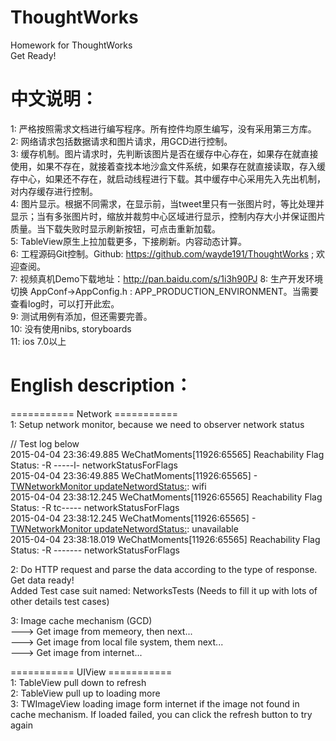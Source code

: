 # ThoughtWorks   
Homework for ThoughtWorks   
Get Ready!

# 中文说明：

1: 严格按照需求文档进行编写程序。所有控件均原生编写，没有采用第三方库。   
2: 网络请求包括数据请求和图片请求，用GCD进行控制。   
3: 缓存机制。图片请求时，先判断该图片是否在缓存中心存在，如果存在就直接使用，如果不存在，就接着查找本地沙盒文件系统，如果存在就直接读取，存入缓存中心，如果还不存在，就启动线程进行下载。其中缓存中心采用先入先出机制，对内存缓存进行控制。   
4: 图片显示。根据不同需求，在显示前，当tweet里只有一张图片时，等比处理并显示；当有多张图片时，缩放并裁剪中心区域进行显示，控制内存大小并保证图片质量。当下载失败时显示刷新按钮，可点击重新加载。   
5: TableView原生上拉加载更多，下接刷新。内容动态计算。   
6: 工程源码Git控制。Github: https://github.com/wayde191/ThoughtWorks ; 欢迎查阅。   
7: 视频真机Demo下载地址：http://pan.baidu.com/s/1i3h90PJ
8: 生产开发环境切换 AppConf->AppConfig.h : APP_PRODUCTION_ENVIRONMENT。当需要查看log时，可以打开此宏。   
9: 测试用例有添加，但还需要完善。   
10: 没有使用nibs, storyboards   
11: ios 7.0以上   

# English description：
=========== Network ===========   
1: Setup network monitor, because we need to observer network status   

// Test log below   
2015-04-04 23:36:49.885 WeChatMoments[11926:65565] Reachability Flag Status: -R -----l- networkStatusForFlags   
2015-04-04 23:36:49.885 WeChatMoments[11926:65565] -[TWNetworkMonitor updateNetwordStatus:](92): wifi   
2015-04-04 23:38:12.245 WeChatMoments[11926:65565] Reachability Flag Status: -R tc----- networkStatusForFlags   
2015-04-04 23:38:12.245 WeChatMoments[11926:65565] -[TWNetworkMonitor updateNetwordStatus:](92): unavailable   
2015-04-04 23:38:18.019 WeChatMoments[11926:65565] Reachability Flag Status: -R ------- networkStatusForFlags    

2: Do HTTP request and parse the data according to the type of response. Get data ready!   
Added Test case suit named: NetworksTests (Needs to fill it up with lots of other details test cases)   

3: Image cache mechanism (GCD)   
---> Get image from memeory, then next...      
---> Get image from local file system, them next...   
---> Get image from internet...   

=========== UIView ===========    
1: TableView pull down to refresh   
2: TableView pull up to loading more   
3: TWImageView loading image form internet if the image not found in cache mechanism. If loaded failed, you can click the refresh button to try again   
